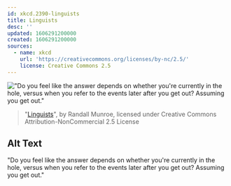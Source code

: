 ```yaml
---
id: xkcd.2390-linguists
title: Linguists
desc: ''
updated: 1606291200000
created: 1606291200000
sources:
  - name: xkcd
    url: 'https://creativecommons.org/licenses/by-nc/2.5/'
    license: Creative Commons 2.5
---
```

!["Do you feel like the answer depends on whether you're currently in the hole, versus when you refer to the events later after you get out? Assuming you get out."](https://imgs.xkcd.com/comics/linguists.png)
> "[Linguists](https://xkcd.com/2390/)", by Randall Munroe, licensed under Creative Commons Attribution-NonCommercial 2.5 License

## Alt Text
"Do you feel like the answer depends on whether you're currently in the hole, versus when you refer to the events later after you get out? Assuming you get out."
